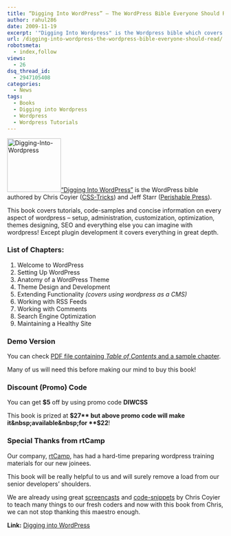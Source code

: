 ```yaml
---
title: “Digging Into WordPress” – The WordPress Bible Everyone Should Read!
author: rahul286
date: 2009-11-19
excerpt: '"Digging Into Wordpress" is the Wordpress bible which covers tutorials, code-samples and concise information over every aspect of wordpress - setup, administration, customization, optimization, themes designing, SEO and everything else you can imagine with wordpress!'
url: /digging-into-wordpress-the-wordpress-bible-everyone-should-read/
robotsmeta:
  - index,follow
views:
  - 26
dsq_thread_id:
  - 2947105408
categories:
  - News
tags:
  - Books
  - Digging into Wordpress
  - Wordpress
  - Wordpress Tutorials
---
```

<a href="http://www.wpveda.com/go/digwp/" onclick="_gaq.push(['_trackEvent', 'outbound-article', 'http://www.wpveda.com/go/digwp/', '']);" ><img class="alignright size-full  wp-image-51368" src="http://www.wpveda.com/files/2009/11/Digging-Into-Wordpress.png" alt="Digging-Into-Wordpress" width="125" height="125" /></a><a href="http://www.wpveda.com/go/digwp/" onclick="_gaq.push(['_trackEvent', 'outbound-article', 'http://www.wpveda.com/go/digwp/', '&#8220;Digging Into WordPress&#8221;']);" >&#8220;Digging Into WordPress&#8221;</a> is the WordPress bible authored by Chris Coyier (<a href="http://css-tricks.com/" onclick="_gaq.push(['_trackEvent', 'outbound-article', 'http://css-tricks.com/', 'CSS-Tricks']);" >CSS-Tricks</a>) and Jeff Starr (<a href="http://perishablepress.com/" onclick="_gaq.push(['_trackEvent', 'outbound-article', 'http://perishablepress.com/', 'Perishable Press']);" >Perishable Press</a>).

This book covers tutorials, code-samples and concise information on every aspect of wordpress &#8211; setup,&nbsp;administration, customization, optimization, themes designing, SEO and&nbsp;everything else you can imagine with wordpress! Except plugin development it covers everything in great depth.

### List of Chapters:

  1. Welcome to WordPress
  2. Setting Up WordPress
  3. Anatomy of a WordPress Theme
  4. Theme Design and Development
  5. Extending Functionality *(covers using wordpress as a CMS)*
  6. Working with RSS Feeds
  7. Working with Comments
  8. Search Engine Optimization
  9. Maintaining a Healthy Site

### Demo Version

You can check <a href="http://css-tricks.com/pdfs/Digging-Into-WP-DEMO.pdf" onclick="_gaq.push(['_trackEvent', 'outbound-article', 'http://css-tricks.com/pdfs/Digging-Into-WP-DEMO.pdf', 'PDF file containing ']);" >PDF file containing </a>*<a href="http://css-tricks.com/pdfs/Digging-Into-WP-DEMO.pdf" onclick="_gaq.push(['_trackEvent', 'outbound-article', 'http://css-tricks.com/pdfs/Digging-Into-WP-DEMO.pdf', 'Table of Contents']);" >Table of Contents</a>*<a href="http://css-tricks.com/pdfs/Digging-Into-WP-DEMO.pdf" onclick="_gaq.push(['_trackEvent', 'outbound-article', 'http://css-tricks.com/pdfs/Digging-Into-WP-DEMO.pdf', ' and a sample chapter']);" > and a sample chapter</a>.

Many of us will need this before making our mind to buy this book!

### Discount (Promo) Code

You can get **$5** off by using promo code **DIWCSS**

This book is prized at **$27** but above promo code will make it&nbsp;available&nbsp;for **$22**!

### Special Thanks from rtCamp

Our company, <a href="http://rtcamp.com/" onclick="_gaq.push(['_trackEvent', 'outbound-article', 'http://rtcamp.com/', 'rtCamp']);" >rtCamp</a>, has had a hard-time preparing wordpress training materials for our new joinees.

This book will be really helpful to us and will surely remove a load from our senior developers&#8217; shoulders.

We are already using great <a href="http://css-tricks.com/video-screencasts/" onclick="_gaq.push(['_trackEvent', 'outbound-article', 'http://css-tricks.com/video-screencasts/', 'screencasts']);" >screencasts</a> and <a href="http://css-tricks.com/snippets/" onclick="_gaq.push(['_trackEvent', 'outbound-article', 'http://css-tricks.com/snippets/', 'code-snippets']);" >code-snippets</a> by Chris Coyier to teach many things to our fresh coders and now with this book from Chris, we can not stop thanking this maestro enough.

**Link:** <a href="http://www.wpveda.com/go/digwp/" onclick="_gaq.push(['_trackEvent', 'outbound-article', 'http://www.wpveda.com/go/digwp/', 'Digging into WordPress']);" >Digging into WordPress</a>
